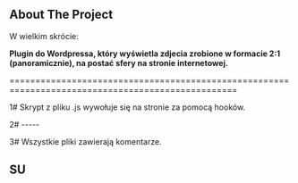 

<!-- VRTick THE PROJECT -->
## About The Project


W wielkim skrócie:

**Plugin do Wordpressa, który wyświetla zdjecia zrobione w formacie 2:1 (panoramicznie), na postać sfery na stronie internetowej.**

==================================================================================================

1# Skrypt z pliku .js wywołuje się na stronie za pomocą hooków. 

2# -----

3#  Wszystkie pliki zawierają komentarze.


<!-- === -->
## SU 
